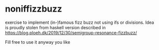 # noniffizzbuzz
exercise to implement (in-)famous fizz buzz not using ifs or divisions. 
Idea is proudly stolen from haskell version described in https://blog.ploeh.dk/2019/12/30/semigroup-resonance-fizzbuzz/

Fill free to use it anyway you like
